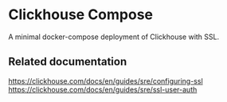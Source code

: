# Clickhouse Compose
A minimal docker-compose deployment of Clickhouse with SSL.

## Related documentation
https://clickhouse.com/docs/en/guides/sre/configuring-ssl
https://clickhouse.com/docs/en/guides/sre/ssl-user-auth